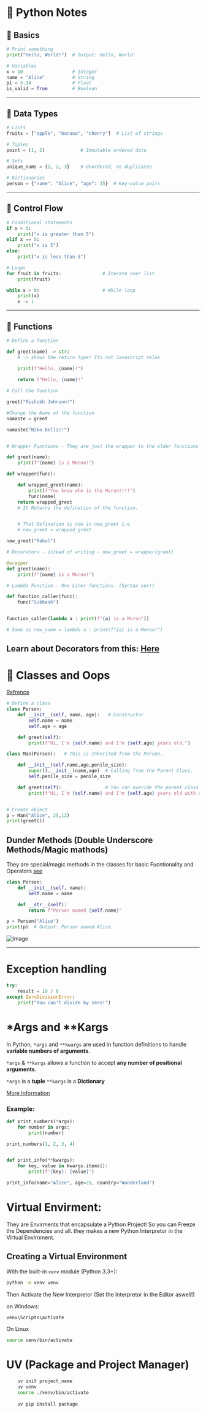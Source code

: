 # 🐍 Python Notes

## 🧱 Basics

```python
# Print something
print("Hello, World!")  # Output: Hello, World!

# Variables
x = 10                  # Integer
name = "Alice"          # String
pi = 3.14               # Float
is_valid = True         # Boolean
```

---

## 🧮 Data Types

```python
# Lists
fruits = ["apple", "banana", "cherry"]  # List of strings

# Tuples
point = (1, 2)             # Immutable ordered data

# Sets
unique_nums = {1, 2, 3}    # Unordered, no duplicates

# Dictionaries
person = {"name": "Alice", "age": 25}  # Key-value pairs
```

---

## 🔁 Control Flow

```python
# Conditional statements
if x > 5:
    print("x is greater than 5")
elif x == 5:
    print("x is 5")
else:
    print("x is less than 5")

# Loops
for fruit in fruits:               # Iterate over list
    print(fruit)

while x > 0:                       # While loop
    print(x)
    x -= 1
```

---

## 🔧 Functions

```python
# Define a function

def greet(name) -> str:              
    # -> shows the return type! Its not Javascript relax
    
    print(f"Hello, {name}!")

    return f"Hello, {name}!"

# Call the function

greet("Rishubh Johnson!")

#Change the Name of the function 
namaste = greet

namaste("Niko Bellic!")


# Wrapper Functions - They are just the wrapper to the older functions 

def greet(name):
    print(f"{name} is a Moron!")

def wrapper(func):

    def wrapped_greet(name):
        print(f"You know who is the Moron!!!!")
        func(name)
    return wrapped_greet                   
    # It Returns the defination of the function.


    # That Defination is now in new_greet i.e 
    # new_greet = wrapped_great 

new_greet("Rahul")

# Decorators - istead of writing - new_greet = wrapper(greet)

@wrapper
def greet(name):
    print(f"{name} is a Moron!")

# Lambda Function - One Liner functions. (Syntax sex!)

def function_caller(func):
    func("Subhash")


function_caller(lambda a : print(f"{a} is a Moron"))

# Same as new_name = lambda a : print(f"{a} is a Moron!")


```

Learn about Decorators from this: [Here](https://www.youtube.com/watch?v=ZwMS3_Ej_6M&ab_channel=SkillBakeryStudio)
---

# 🎒 Classes and Oops

[Refrence](https://www.youtube.com/watch?v=rLyYb7BFgQI&ab_channel=Indently)

```python
# Define a class
class Person:
    def __init__(self, name, age):   # Constructor
        self.name = name
        self.age = age

    def greet(self):
        print(f"Hi, I'm {self.name} and I'm {self.age} years old.")

class Man(Person):   # This is Inherited from the Person.

    def __init__(self,name,age,penile_size):
        super().__init__(name,age)  # Calling from the Parent Class.
        self.penile_size = penile_size

    def greet(self):                # You can overide the parent class functions
        print(f"Hi, I'm {self.name} and I'm {self.age} years old with a {self.penile_size}. inch penis")


# Create object
p = Man("Alice", 25,12)
print(greet()) 

```

## Dunder Methods (Double Underscore Methods/Magic mathods) 
They are special/magic methods in the classes for basic Fucntionality and Operators [see](https://www.youtube.com/watch?app=desktop&v=NwjSP1_WEfE&ab_channel=BroCode)

```python
class Person:
    def __init__(self, name):
        self.name = name

    def __str__(self):
        return f"Person named {self.name}"

p = Person("Alice")
print(p)  # Output: Person named Alice
```
![Image](./Reference_Images/Dunder_Mathods.webp)




---

# Exception handling

```python
try:
    result = 10 / 0
except ZeroDivisionError:
    print("You can't divide by zero!")
```

# *Args and **Kargs

In Python, `*args` and `**kwargs` are used in function definitions to handle **variable numbers of arguments**.

`*args` & `**kargs` allows a function to accept **any number of positional arguments**.

`*args` is a **tuple**
`**kargs` is a **Dictionary** 

[More Information](https://www.youtube.com/watch?v=Vh__2V2tXUM)

### Example:

```python
def print_numbers(*args):
    for number in args:
        print(number)

print_numbers(1, 2, 3, 4)


def print_info(**kwargs):
    for key, value in kwargs.items():
        print(f"{key}: {value}")

print_info(name="Alice", age=25, country="Wonderland")

```

# Virtual Envirment: 

They are Envirments that encapsulate a Python Project! So you can Freeze the Dependencies and all.
they makes a new Python Interpretor in the Virtual Envirnment.


## Creating a Virtual Environment

With the built-in `venv` module (Python 3.3+):

```bash
python -m venv venv
```
Then Activate the New Interpretor (Set the Interpretor in the Editor aswell!)

on Windows: 

```bash 
venv\Scripts\activate
```
On Linux 

```bash
source venv/bin/activate
```

# UV (Package and Project Manager) 

```bash
    uv init project_name
    uv venv
    source ./venv/bin/activate
    
    uv pip install package

```



